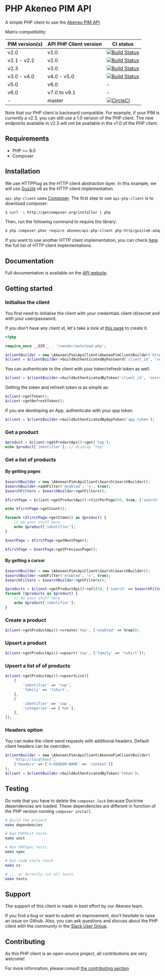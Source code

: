 # PHP Akeneo PIM API

A simple PHP client to use the [Akeneo PIM API](https://api.akeneo.com/).

Matrix compatibility:

| PIM version(s) | API PHP Client version | CI status                                                                                                                                         |
|----------------|------------------------|---------------------------------------------------------------------------------------------------------------------------------------------------|
| v2.0           | v1.0                   | [![Build Status](https://travis-ci.org/akeneo/api-php-client.svg?branch=1.0)](https://travis-ci.org/akeneo/api-php-client)                        |
| v2.1 - v2.2    | v2.0                   | [![Build Status](https://travis-ci.org/akeneo/api-php-client.svg?branch=2.0)](https://travis-ci.org/akeneo/api-php-client)                        |
| v2.3           | v3.0                   | [![Build Status](https://travis-ci.org/akeneo/api-php-client.svg?branch=3.0)](https://travis-ci.org/akeneo/api-php-client)                        |
| v3.0 - v4.0    | v4.0 - v5.0            | [![Build Status](https://travis-ci.org/akeneo/api-php-client.svg?branch=4.0)](https://travis-ci.org/akeneo/api-php-client)                        |
| v5.0           | v6.0                   | -                                                                                                                                                 |
| v6.0           | v7.0 to v9.1           | -                                                                                                                                                 |
| -              | master                 | [![CircleCI](https://circleci.com/gh/akeneo/api-php-client/tree/master.svg?style=svg)](https://circleci.com/gh/akeneo/api-php-client/tree/master) |

Note that our PHP client is backward compatible.
For example, if your PIM is currently a v2.3, you can still use a 1.0 version of the PHP client. The new endpoints available in v2.3 will not be available in the v1.0 of the PHP client.

## Requirements

* PHP >= 8.0
* Composer 

## Installation

We use HTTPPlug as the HTTP client abstraction layer.
In this example, we will use [Guzzle](https://github.com/guzzle/guzzle) v6 as the HTTP client implementation.

`api-php-client` uses [Composer](http://getcomposer.org).
The first step to use `api-php-client` is to download composer:

```bash
$ curl -s http://getcomposer.org/installer | php
```

Then, run the following command to require the library:
```bash
$ php composer.phar require akeneo/api-php-client php-http/guzzle6-adapter:^2.0 http-interop/http-factory-guzzle:^1.0
```

If you want to use another HTTP client implementation, you can check [here](https://packagist.org/providers/php-http/client-implementation) the full list of HTTP client implementations. 

## Documentation

Full documentation is available on the [API website](https://api.akeneo.com/php-client/introduction.html).

## Getting started

### Initialise the client
You first need to initialise the client with your credentials client id/secret and with your user/password.

If you don't have any client id, let's take a look at [this page](https://api.akeneo.com/documentation/authentication.html) to create it.

```php
<?php

require_once __DIR__ . '/vendor/autoload.php';

$clientBuilder = new \Akeneo\Pim\ApiClient\AkeneoPimClientBuilder('http://localhost/');
$client = $clientBuilder->buildAuthenticatedByPassword('client_id', 'secret', 'admin', 'admin');
```

You can authenticate to the client with your token/refresh token as well.
```php
$client = $clientBuilder->buildAuthenticatedByToken('client_id', 'secret', 'token', 'refresh_token');
```

Getting the token and refresh token is as simple as:
```php
$client->getToken();
$client->getRefreshToken();
```

If you are developing an App, authenticate with your app token.
```php
$client = $clientBuilder->buildAuthenticatedByAppToken('app_token');
```

### Get a product

```php
$product = $client->getProductApi()->get('top');
echo $product['identifier']; // display "top"
```

### Get a list of products

#### By getting pages

```php
$searchBuilder = new \Akeneo\Pim\ApiClient\Search\SearchBuilder();
$searchBuilder->addFilter('enabled', '=', true);
$searchFilters = $searchBuilder->getFilters();

$firstPage = $client->getProductApi()->listPerPage(50, true, ['search' => $searchFilters]);

echo $firstPage->getCount();

foreach ($firstPage->getItems() as $product) {
    // do your stuff here
    echo $product['identifier'];
}

$nextPage = $firstPage->getNextPage();

$firstPage = $nextPage->getPreviousPage();
```

#### By getting a cursor 

```php
$searchBuilder = new \Akeneo\Pim\ApiClient\Search\SearchBuilder();
$searchBuilder->addFilter('enabled', '=', true);
$searchFilters = $searchBuilder->getFilters();

$products = $client->getProductApi()->all(50, ['search' => $searchFilters]);
foreach ($products as $product) {
    // do your stuff here
    echo $product['identifier'];
}
```

### Create a product

```php
$client->getProductApi()->create('top', ['enabled' => true]);
```

### Upsert a product

```php
$client->getProductApi()->upsert('top', ['family' => 'tshirt']);
```

### Upsert a list of of products

```php
$client->getProductApi()->upsertList([
    [
        'identifier' => 'top',
        'family' => 'tshirt',
    ],
    [
        'identifier' => 'cap',
        'categories' => ['hat'],
    ],
]);
```

### Headers option

You can make the client send requests with additional headers. Default client headers can be overriden.

```php
$clientBuilder = new \Akeneo\Pim\ApiClient\AkeneoPimClientBuilder(
    'http://localhost',
    ['headers' => ['X-HEADER-NAME' => 'content']]
);
$client = $clientBuilder->buildAuthenticatedByToken('token');
```

## Testing

Do note that you have to delete the `composer.lock` because Doctrine dependencies are loaded.
These dependencies are different in function of the PHP version running `composer install`.

``` bash
# Build the project
make dependencies

# Run PHPUnit tests
make unit

# Run PHPSpec tests
make spec

# Run code style check
make cs

# ... or directly run all tests
make tests
```

## Support

The support of this client is made in best effort by our Akeneo team.

If you find a bug or want to submit an improvement, don't hesitate to raise an issue on Github.
Also, you can ask questions and discuss about the PHP client with the community in the [Slack User Group](https://akeneopim-ug.slack.com/messages/web-api/).

## Contributing

As this PHP client is an open-source project, all contributions are very welcome!

For more information, please consult [the contributing section](CONTRIBUTING.md)
